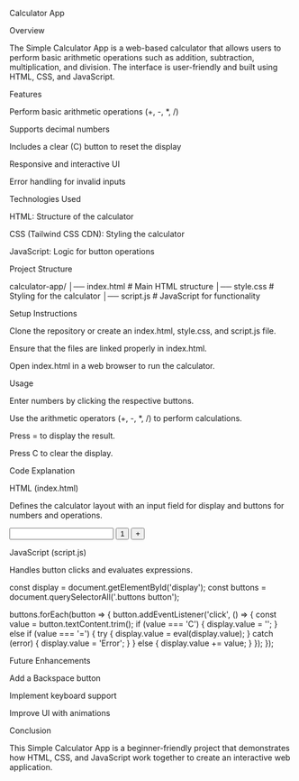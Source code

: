 Calculator App

Overview

The Simple Calculator App is a web-based calculator that allows users to perform basic arithmetic operations such as addition, subtraction, multiplication, and division. The interface is user-friendly and built using HTML, CSS, and JavaScript.

Features

Perform basic arithmetic operations (+, -, *, /)

Supports decimal numbers

Includes a clear (C) button to reset the display

Responsive and interactive UI

Error handling for invalid inputs

Technologies Used

HTML: Structure of the calculator

CSS (Tailwind CSS CDN): Styling the calculator

JavaScript: Logic for button operations

Project Structure

calculator-app/
│── index.html      # Main HTML structure
│── style.css       # Styling for the calculator
│── script.js       # JavaScript for functionality

Setup Instructions

Clone the repository or create an index.html, style.css, and script.js file.

Ensure that the files are linked properly in index.html.

Open index.html in a web browser to run the calculator.

Usage

Enter numbers by clicking the respective buttons.

Use the arithmetic operators (+, -, *, /) to perform calculations.

Press = to display the result.

Press C to clear the display.

Code Explanation

HTML (index.html)

Defines the calculator layout with an input field for display and buttons for numbers and operations.

<input type="text" id="display" readonly />
<button>1</button>
<button>+</button>

JavaScript (script.js)

Handles button clicks and evaluates expressions.

const display = document.getElementById('display');
const buttons = document.querySelectorAll('.buttons button');

buttons.forEach(button => {
    button.addEventListener('click', () => {
        const value = button.textContent.trim();
        if (value === 'C') {
            display.value = '';
        } else if (value === '=') {
            try {
                display.value = eval(display.value);
            } catch (error) {
                display.value = 'Error';
            }
        } else {
            display.value += value;
        }
    });
});

Future Enhancements

Add a Backspace button

Implement keyboard support

Improve UI with animations

Conclusion

This Simple Calculator App is a beginner-friendly project that demonstrates how HTML, CSS, and JavaScript work together to create an interactive web application.
